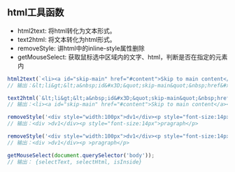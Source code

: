 <!--
 * @file: html <-> 文本显示
 * @author: yili109@outlook.com
-->

## html工具函数
- html2text: 将html转化为文本形式。 
- text2html: 将文本转化为html形式。
- removeStyle: 讲html中的inline-style属性删除
- getMouseSelect: 获取鼠标选中区域内的文字、html，判断是否在指定的元素内
```javascript
html2text(`<li><a id="skip-main" href="#content">Skip to main content</a></li>`);
// 输出：&lt;li&gt;&lt;a&nbsp;id&#x3D;&quot;skip-main&quot;&nbsp;href&#x3D;&quot;#content&quot;&gt;Skip&nbsp;to&nbsp;main&nbsp;content&lt;&#x2F;a&gt;&lt;&#x2F;li&gt;

text2html(`&lt;li&gt;&lt;a&nbsp;id&#x3D;&quot;skip-main&quot;&nbsp;href&#x3D;&quot;#content&quot;&gt;Skip&nbsp;to&nbsp;main&nbsp;content&lt;&#x2F;a&gt;&lt;&#x2F;li&gt;`);
// 输出：<li><a id="skip-main" href="#content">Skip to main content</a></li>

removeStyle('<div style="width:100px">dv1</div><p style="font-size:14px">pragraph</p>', ['p']);
// 输出：<div >dv1</div><p style="font-size:14px">pragraph</p>

removeStyle('<div style="width:100px">dv1</div><p style="font-size:14px">pragraph</p>');
// 输出：<div >dv1</div><p >pragraph</p>

getMouseSelect(document.querySelector('body'));
// 输出： {selectText, selectHtml, isInside}
```
